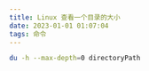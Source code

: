 ```yaml
---
title: Linux 查看一个目录的大小
date: 2023-01-01 01:07:04
tags: 命令
---
```

``` bash
du -h --max-depth=0 directoryPath
```
